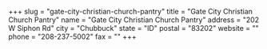 +++
slug = "gate-city-christian-church-pantry"
title = "Gate City Christian Church Pantry"
name = "Gate City Christian Church Pantry"
address = "202 W Siphon Rd"
city = "Chubbuck"
state = "ID"
postal = "83202"
website = ""
phone = "208-237-5002"
fax = ""
+++

